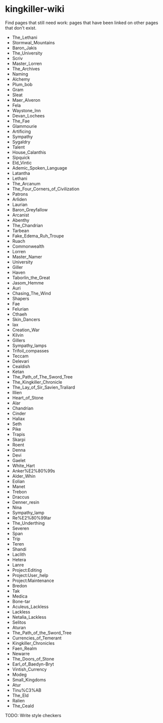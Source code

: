 # kingkiller-wiki

Find pages that still need work: pages that have been linked on other pages that don't exist.

 - The_Lethani
 - Stormwal_Mountains
 - Baron_Jakis
 - The_University
 - Scriv
 - Master_Lorren
 - The_Archives
 - Naming
 - Alchemy
 - Plum_bob
 - Gram
 - Sleat
 - Maer_Alveron
 - Fela
 - Waystone_Inn
 - Devan_Lochees
 - The_Fae
 - Glammourie
 - Artificing
 - Sympathy
 - Sygaldry
 - Talent
 - House_Calanthis
 - Sipquick
 - Eld_Vintic
 - Ademic_Spoken_Language
 - Latantha
 - Lethani
 - The_Arcanum
 - The_Four_Corners_of_Civilization
 - Patrons
 - Arliden
 - Laurian
 - Baron_Greyfallow
 - Arcanist
 - Abenthy
 - The_Chandrian
 - Tarbean
 - Fake_Edema_Ruh_Troupe
 - Ruach
 - Commonwealth
 - Lorren
 - Master_Namer
 - University
 - Giller
 - Haven
 - Taborlin_the_Great
 - Jasom_Hemme
 - Auri
 - Chasing_The_Wind
 - Shapers
 - Fae
 - Felurian
 - Cthaeh
 - Skin_Dancers
 - Iax
 - Creation_War
 - Kilvin
 - Gillers
 - Sympathy_lamps
 - Trifoil_compasses
 - Teccam
 - Delevari
 - Cealdish
 - Ketan
 - The_Path_of_The_Sword_Tree
 - The_Kingkiller_Chronicle
 - The_Lay_of_Sir_Savien_Traliard
 - Illien
 - Heart_of_Stone
 - Alar
 - Chandrian
 - Cinder
 - Haliax
 - Seth
 - Pike
 - Trapis
 - Skarpi
 - Roent
 - Denna
 - Devi
 - Gaelet
 - White_Hart
 - Anker%E2%80%99s
 - Alder_Whin
 - Eolian
 - Manet
 - Trebon
 - Draccus
 - Denner_resin
 - Nina
 - Sympathy_lamp
 - Re%E2%80%99lar
 - The_Underthing
 - Severen
 - Span
 - Trip
 - Teren
 - Shandi
 - Laclith
 - Hetera
 - Lanre
 - Project:Editing
 - Project:User_help
 - Project:Maintenance
 - Bredon
 - Tak
 - Medica
 - Bone-tar
 - Aculeus_Lackless
 - Lackless
 - Netalia_Lackless
 - Selitos
 - Aturan
 - The_Path_of_the_Sword_Tree
 - Currencies_of_Temerant
 - Kingkiller_Chronicles
 - Faen_Realm
 - Newarre
 - The_Doors_of_Stone
 - Earl_of_Baedyn-Bryt
 - Vintish_Currency
 - Modeg
 - Small_Kingdoms
 - Atur
 - Tinu%C3%AB
 - The_Eld
 - Ralien
 - The_Ceald

TODO: Write style checkers